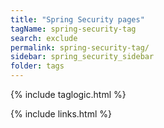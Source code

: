 ```yaml
---
title: "Spring Security pages"
tagName: spring-security-tag
search: exclude
permalink: spring-security-tag/
sidebar: spring_security_sidebar
folder: tags
---
```

{% include taglogic.html %}

{% include links.html %}
